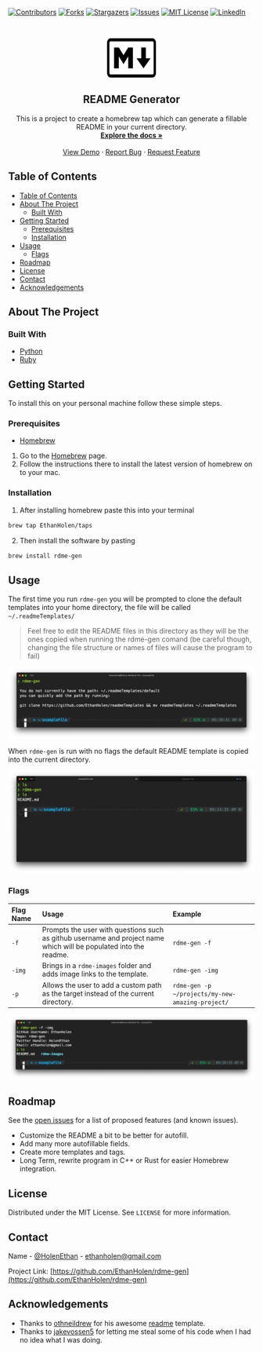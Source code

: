 <!--
*** Thanks for checking out this README Template. If you have a suggestion that would
*** make this better, please fork the rdme-gen and create a pull request or simply open
*** an issue with the tag "enhancement".
*** Thanks again! Now go create something AMAZING! :D
-->



<!-- PROJECT SHIELDS -->
<!--
*** I'm using markdown "reference style" links for readability.
*** Reference links are enclosed in brackets [ ] instead of parentheses ( ).
*** See the bottom of this document for the declaration of the reference variables
*** for contributors-url, forks-url, etc. This is an optional, concise syntax you may use.
*** https://www.markdownguide.org/basic-syntax/#reference-style-links
-->
[![Contributors][contributors-shield]][contributors-url]
[![Forks][forks-shield]][forks-url]
[![Stargazers][stars-shield]][stars-url]
[![Issues][issues-shield]][issues-url]
[![MIT License][license-shield]][license-url]
[![LinkedIn][linkedin-shield]][linkedin-url]



<!-- PROJECT LOGO -->
<br />
<p align="center">
  <a href="https://github.com/EthanHolen/rdme-gen">
    <img src="rdme-images/md.png" alt="Logo" width="100" height="80">
  </a>

  <h2 align="center">README Generator</h2>

  <p align="center">
    This is a project to create a homebrew tap which can generate a fillable README in your current directory.
    <br />
    <a href="https://github.com/EthanHolen/rdme-gen"><strong>Explore the docs »</strong></a>
    <br />
    <br />
    <a href="https://github.com/EthanHolen/rdme-gen">View Demo</a>
    ·
    <a href="https://github.com/EthanHolen/rdme-gen/issues">Report Bug</a>
    ·
    <a href="https://github.com/EthanHolen/rdme-gen/issues">Request Feature</a>
  </p>
</p>



<!-- TABLE OF CONTENTS -->
## Table of Contents

- [Table of Contents](#table-of-contents)
- [About The Project](#about-the-project)
  - [Built With](#built-with)
- [Getting Started](#getting-started)
  - [Prerequisites](#prerequisites)
  - [Installation](#installation)
- [Usage](#usage)
  - [Flags](#flags)
- [Roadmap](#roadmap)
- [License](#license)
- [Contact](#contact)
- [Acknowledgements](#acknowledgements)



<!-- ABOUT THE PROJECT -->
## About The Project


### Built With

* [Python](https://www.python.org/)
* [Ruby](https://www.ruby-lang.org/en/)



<!-- GETTING STARTED -->
## Getting Started

To install this on your personal machine follow these simple steps.

### Prerequisites

* [Homebrew](https://brew.sh/)

1. Go to the [Homebrew](https://brew.sh/) page.
2. Follow the instructions there to install the latest version of homebrew on to your mac.

### Installation

1. After installing homebrew paste this into your terminal
```sh
brew tap EthanHolen/taps
```
2. Then install the software by pasting
```sh
brew install rdme-gen
```



<!-- USAGE EXAMPLES -->
## Usage

The first time you run `rdme-gen` you will be prompted to clone the default templates into your home directory, the file will be called `~/.readmeTemplates/`

> Feel free to edit the README files in this directory as they will be the ones copied when running the rdme-gen comand (be careful though, changing the file structure or names of files will cause the program to fail)

![Product Name Screen Shot][product-screenshot2]


When `rdme-gen` is run with no flags the default README template is copied into the current directory.

![Product Name Screen Shot][product-screenshot]

### Flags

| Flag	 Name| Usage | Example |
|:--|:--|:--|
| `-f` | Prompts the user with questions such as github username and project name which will be populated into the readme. | `rdme-gen -f` |
| `-img` | Brings in a `rdme-images` folder and adds image links to the template. | `rdme-gen -img` |
| `-p` | Allows the user to add a custom path as the target instead of the current directory. | `rdme-gen -p ~/projects/my-new-amazing-project/` |





![Product Name Screen Shot][product-screenshot3]


<!-- ROADMAP -->
## Roadmap

See the [open issues](https://github.com/EthanHolen/rdme-gen/issues) for a list of proposed features (and known issues).

* Customize the README a bit to be better for autofill.
* Add many more autofillable fields.
* Create more templates and tags.
* Long Term, rewrite program in C++ or Rust for easier Homebrew integration.



<!-- CONTRIBUTING
## Contributing

Contributions are what make the open source community such an amazing place to be learn, inspire, and create. Any contributions you make are **greatly appreciated**.

1. Fork the Project
2. Create your Feature Branch (`git checkout -b feature/AmazingFeature`)
3. Commit your Changes (`git commit -m 'Add some AmazingFeature'`)
4. Push to the Branch (`git push origin feature/AmazingFeature`)
5. Open a Pull Request -->



<!-- LICENSE -->
## License

Distributed under the MIT License. See `LICENSE` for more information.



<!-- CONTACT -->
## Contact

Name - [@HolenEthan](https://twitter.com/HolenEthan) - ethanholen@gmail.com

Project Link: [https://github.com/EthanHolen/rdme-gen](https://github.com/EthanHolen/rdme-gen)



<!-- ACKNOWLEDGEMENTS -->
## Acknowledgements

* Thanks to [othneildrew](https://github.com/othneildrew) for his awesome [readme](https://github.com/othneildrew/Best-README-Template) template.
* Thanks to [jakevossen5](https://github.com/jakevossen5) for letting me steal some of his code when I had no idea what I was doing.






<!-- MARKDOWN LINKS & IMAGES -->
<!-- https://www.markdownguide.org/basic-syntax/#reference-style-links -->
[contributors-shield]: https://img.shields.io/github/contributors/othneildrew/Best-README-Template.svg?style=flat-square
[contributors-url]: https://github.com/EthanHolen/rdme-gen/graphs/contributors

[forks-shield]: https://img.shields.io/github/forks/EthanHolen/rdme-gen.svg?style=flat-square
[forks-url]: https://github.com/EthanHolen/rdme-gen/network/members

[stars-shield]: https://img.shields.io/github/stars/EthanHolen/rdme-gen.svg?style=flat-square
[stars-url]: https://github.com/EthanHolen/rdme-gen/stargazers

[issues-shield]: https://img.shields.io/github/issues/EthanHolen/rdme-gen.svg?style=flat-square
[issues-url]: https://github.com/EthanHolen/rdme-gen/issues

[license-shield]: https://img.shields.io/github/license/EthanHolen/rdme-gen.svg?style=flat-square
[license-url]: https://github.com/EthanHolen/rdme-gen/blob/master/LICENSE

[linkedin-shield]: https://img.shields.io/badge/-LinkedIn-black.svg?style=flat-square&logo=linkedin&colorB=555
[linkedin-url]: https://www.linkedin.com/in/ethan-holen-563856174

[product-screenshot]: rdme-images/usage1.png
[product-screenshot2]: rdme-images/usage0.png
[product-screenshot3]: rdme-images/usage2.png
